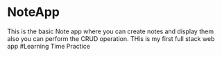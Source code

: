 # NoteApp
This is the basic Note app where you can create notes and display them also you can perform the CRUD operation.
THis is my first full stack web app
#Learning Time Practice
